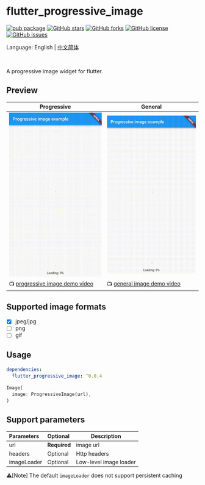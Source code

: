 # flutter_progressive_image

[![pub package](https://img.shields.io/pub/v/flutter_progressive_image.svg)](https://pub.dartlang.org/packages/flutter_progressive_image)
[![GitHub stars](https://img.shields.io/github/stars/fingerart/flutter_progressive_image)](https://github.com/fingerart/flutter_progressive_image/stargazers)
[![GitHub forks](https://img.shields.io/github/forks/fingerart/flutter_progressive_image)](https://github.com/fingerart/flutter_progressive_image/network)
[![GitHub license](https://img.shields.io/github/license/fingerart/flutter_progressive_image)](https://github.com/fingerart/flutter_progressive_image/blob/main/LICENSE)
[![GitHub issues](https://img.shields.io/github/issues/fingerart/flutter_progressive_image)](https://github.com/fingerart/flutter_progressive_image/issues)

Language: English | [中文简体](./README_CN.md)

<br/>

A progressive image widget for flutter.

## Preview

| Progressive                                                                                                       | General                                                                                                   |
|-------------------------------------------------------------------------------------------------------------------|-----------------------------------------------------------------------------------------------------------|
| ![progressive_image](https://github.com/fingerart/flutter_progressive_image/blob/main/arts/progressive_image.gif) | ![general_image](https://github.com/fingerart/flutter_progressive_image/blob/main/arts/general_image.gif) |
| 📺 [progressive image demo video](./arts/progressive_image.mp4)                                                   | 📺 [general image demo video](./arts/general_image.mp4)                                                   |

## Supported image formats

- [x] jpeg/jpg
- [ ] png
- [ ] gif

## Usage

```yaml
dependencies:
  flutter_progressive_image: ^0.0.4
```

```dart
Image(
  image: ProgressiveImage(url),
)
```

## Support parameters

| Parameters  | Optional     | Description            |
|:------------|:-------------|------------------------|
| url         | **Required** | image url              |
| headers     | Optional     | Http headers           |
| imageLoader | Optional     | Low-level image loader |


⚠️[Note] The default `imageLoader` does not support persistent caching
